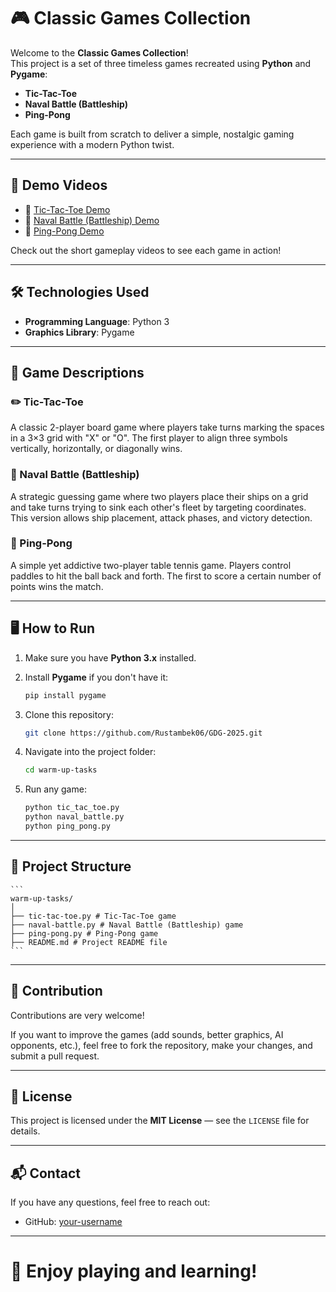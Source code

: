 # 🎮 Classic Games Collection

Welcome to the **Classic Games Collection**!  
This project is a set of three timeless games recreated using **Python** and **Pygame**:

- **Tic-Tac-Toe**
- **Naval Battle (Battleship)**
- **Ping-Pong**

Each game is built from scratch to deliver a simple, nostalgic gaming experience with a modern Python twist.

---

## 🚀 Demo Videos

- 🔹 [Tic-Tac-Toe Demo](https://youtu.be/sYZ_kOQ5SfI)
- 🔹 [Naval Battle (Battleship) Demo](https://youtu.be/OEBhya8El1Y)
- 🔹 [Ping-Pong Demo](https://youtu.be/ot08WqclmDQ)

Check out the short gameplay videos to see each game in action!

---

## 🛠️ Technologies Used

- **Programming Language**: Python 3
- **Graphics Library**: Pygame

---

## 🧩 Game Descriptions

### ✏️ Tic-Tac-Toe
A classic 2-player board game where players take turns marking the spaces in a 3×3 grid with "X" or "O". The first player to align three symbols vertically, horizontally, or diagonally wins.

### 🚢 Naval Battle (Battleship)
A strategic guessing game where two players place their ships on a grid and take turns trying to sink each other's fleet by targeting coordinates. This version allows ship placement, attack phases, and victory detection.

### 🏓 Ping-Pong
A simple yet addictive two-player table tennis game. Players control paddles to hit the ball back and forth. The first to score a certain number of points wins the match.

---

## 🖥️ How to Run

1. Make sure you have **Python 3.x** installed.
2. Install **Pygame** if you don't have it:

    ```bash
    pip install pygame
    ```

3. Clone this repository:

    ```bash
    git clone https://github.com/Rustambek06/GDG-2025.git
    ```

4. Navigate into the project folder:

    ```bash
    cd warm-up-tasks
    ```

5. Run any game:

    ```bash
    python tic_tac_toe.py
    python naval_battle.py
    python ping_pong.py
    ```

---

## 📂 Project Structure

    ```
    warm-up-tasks/ 
    │
    ├── tic-tac-toe.py # Tic-Tac-Toe game 
    ├── naval-battle.py # Naval Battle (Battleship) game 
    ├── ping-pong.py # Ping-Pong game 
    ├── README.md # Project README file
    ```
 
---

## 🤝 Contribution

Contributions are very welcome!

If you want to improve the games (add sounds, better graphics, AI opponents, etc.), feel free to fork the repository, make your changes, and submit a pull request.

---

## 📜 License

This project is licensed under the **MIT License** — see the `LICENSE` file for details.

---

## 📬 Contact

If you have any questions, feel free to reach out:

- GitHub: [your-username](https://github.com/Rustambek06)

---

# 🎉 Enjoy playing and learning!

